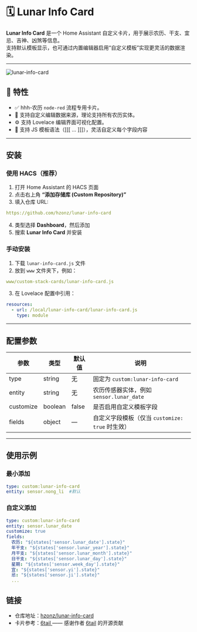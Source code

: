 
# 🗓️ Lunar Info Card

**Lunar Info Card** 是一个 Home Assistant 自定义卡片，用于展示农历、干支、宜忌、吉神、凶煞等信息。  
支持默认模板显示，也可通过内置编辑器启用“自定义模板”实现更灵活的数据渲染。

---

![lunar-info-card](https://github.com/user-attachments/assets/8fe87933-428f-4829-90ca-4549e09a061d)

## 🚀 特性

- ✅ hhh-农历 `node-red` 流程专用卡片。  
- 🧩 支持自定义编辑数据来源，理论支持所有农历实体。  
- ⚙️ 支持 Lovelace 编辑界面可视化配置。
- 🧱 支持 JS 模板语法（[[[ ... ]]]），灵活自定义每个字段内容  

---

## 安装

### 使用 HACS（推荐）

1. 打开 Home Assistant 的 HACS 页面  
2. 点击右上角 **“添加存储库 (Custom Repository)”**  
3. 填入仓库 URL:  
```yaml
https://github.com/hzonz/lunar-info-card
```
4. 类型选择 **Dashboard**，然后添加  
5. 搜索 **Lunar Info Card** 并安装  

### 手动安装

1. 下载 `lunar-info-card.js` 文件  
2. 放到 `www` 文件夹下，例如：  
```yaml
www/custom-stack-cards/lunar-info-card.js
```
3. 在 Lovelace 配置中引用：  
```yaml
resources:
  - url: /local/lunar-info-card/lunar-info-card.js
    type: module
```

---

## 配置参数

| 参数            | 类型     | 默认值 | 说明                                                                  |
| ------------- | ------ | --- | ------------------------------------------------------------------- |
| type          | string | 无  | 固定为 `custom:lunar-info-card`                                      |
| entity        | string | 无  | 农历传感器实体，例如 `sensor.lunar_date`                               |
| customize     | boolean | false | 是否启用自定义模板字段                                               |
| fields        | object  | —   | 自定义字段模板（仅当 `customize: true` 时生效）                        |

---

## 使用示例

### 最小添加
```yaml
type: custom:lunar-info-card
entity: sensor.nong_li  #默认
```

### 自定义添加
```yaml
type: custom:lunar-info-card
entity: sensor.lunar_date
customize: true
fields:
  农历: "${states['sensor.lunar_date'].state}"
  年干支: "${states['sensor.lunar_year'].state}"
  月干支: "${states['sensor.lunar_month'].state}"
  日干支: "${states['sensor.lunar_day'].state}"
  星期: "${states['sensor.week_day'].state}"
  宜: "${states['sensor.yi'].state}"
  忌: "${states['sensor.ji'].state}"
  ...
```

## 链接
- 仓库地址：[hzonz/lunar-info-card](https://github.com/hzonz/lunar-info-card)
- 卡片参考：[6tail ](https://6tail.cn/calendar/api.html#overview.html) —— 感谢作者 [6tail](https://github.com/6tail/lunar-javascript) 的开源贡献
